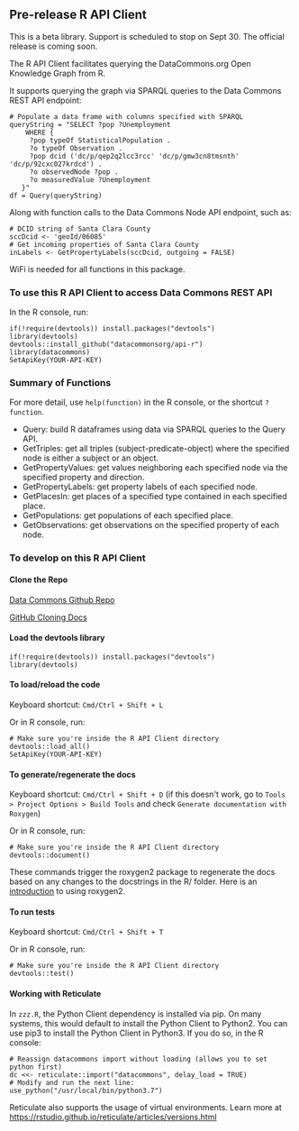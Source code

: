 ## Pre-release R API Client
This is a beta library. Support is scheduled to stop on Sept 30.
The official release is coming soon.

The R API Client facilitates querying the DataCommons.org
Open Knowledge Graph from R.

It supports querying the graph via SPARQL
queries to the Data Commons REST API endpoint:

```
# Populate a data frame with columns specified with SPARQL
queryString = "SELECT ?pop ?Unemployment
    WHERE {
     ?pop typeOf StatisticalPopulation .
     ?o typeOf Observation .
     ?pop dcid ('dc/p/qep2q2lcc3rcc' 'dc/p/gmw3cn8tmsnth' 'dc/p/92cxc027krdcd') .
     ?o observedNode ?pop .
     ?o measuredValue ?Unemployment
   }"
df = Query(queryString)
```

Along with function calls to the Data Commons Node API endpoint, such as:
```
# DCID string of Santa Clara County
sccDcid <- 'geoId/06085'
# Get incoming properties of Santa Clara County
inLabels <- GetPropertyLabels(sccDcid, outgoing = FALSE)
```

WiFi is needed for all functions in this package.

### To use this R API Client to access Data Commons REST API

In the R console, run:

```
if(!require(devtools)) install.packages("devtools")
library(devtools)
devtools::install_github("datacommonsorg/api-r")
library(datacommons)
SetApiKey(YOUR-API-KEY)
```

### Summary of Functions

For more detail, use `help(function)` in the R console, or the shortcut `?function`.

- Query: build R dataframes using data via SPARQL queries to the Query API.
- GetTriples: get all triples (subject-predicate-object) where the specified node is
  either a subject or an object.
- GetPropertyValues: get values neighboring each specified node via the specified
  property and direction.
- GetPropertyLabels: get property labels of each specified node.
- GetPlacesIn: get places of a specified type contained in each specified place.
- GetPopulations: get populations of each specified place.
- GetObservations: get observations on the specified property of each node.

### To develop on this R API Client

#### Clone the Repo

[Data Commons Github Repo](https://github.com/datacommonsorg/api-r)

[GitHub Cloning Docs](https://help.github.com/en/articles/cloning-a-repository)

#### Load the devtools library
```
if(!require(devtools)) install.packages("devtools")
library(devtools)
```

#### To load/reload the code
Keyboard shortcut: `Cmd/Ctrl + Shift + L`

Or in R console, run:
```
# Make sure you're inside the R API Client directory
devtools::load_all()
SetApiKey(YOUR-API-KEY)
```

#### To generate/regenerate the docs
Keyboard shortcut: `Cmd/Ctrl + Shift + D` (if this doesn't work, go to
`Tools > Project Options > Build Tools`
and check `Generate documentation with Roxygen`)

Or in R console, run:
```
# Make sure you're inside the R API Client directory
devtools::document()
```

These commands trigger the roxygen2 package to regenerate the docs based on
any changes to the docstrings in the R/ folder. Here is an
[introduction](https://cran.r-project.org/web/packages/roxygen2/vignettes/roxygen2.html)
to using roxygen2.

#### To run tests
Keyboard shortcut: `Cmd/Ctrl + Shift + T`

Or in R console, run:
```
# Make sure you're inside the R API Client directory
devtools::test()
```

#### Working with Reticulate

In `zzz.R`, the Python Client dependency is installed via pip. On many systems,
this would default to install the Python Client to Python2. You can use pip3 to
install the Python Client in Python3. If you do so, in the R console:
```
# Reassign datacommons import without loading (allows you to set python first)
dc <<- reticulate::import("datacommons", delay_load = TRUE)
# Modify and run the next line:
use_python("/usr/local/bin/python3.7")
```
Reticulate also supports the usage of virtual environments. Learn more at https://rstudio.github.io/reticulate/articles/versions.html
